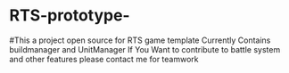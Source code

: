 # RTS-prototype-
#This a project open source for RTS game template Currently Contains buildmanager and UnitManager 
If You Want to contribute to battle system and other features please contact me for teamwork 

